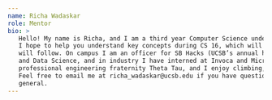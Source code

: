 ```yaml
---
name: Richa Wadaskar
role: Mentor
bio: >
   Hello! My name is Richa, and I am a third year Computer Science undergrad. I am so excited to be your mentor this quarter! 
   I hope to help you understand key concepts during CS 16, which will help develop your fundamentals for the courses that 
   will follow. On campus I am an officer for SB Hacks (UCSB’s annual hackathon)
   and Data Science, and in industry I have interned at Invoca and Microsoft. Outside of academics, I am active in my
   professional engineering fraternity Theta Tau, and I enjoy climbing, dancing, surfing, and playing volleyball. 
   Feel free to email me at richa_wadaskar@ucsb.edu if you have questions about courses, professional career, or life in 
   general. 
---
```


